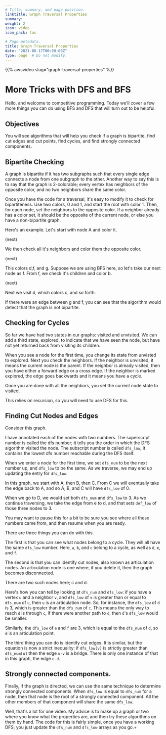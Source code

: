 ```yaml
---
# Title, summary, and page position.
linktitle: Graph Traversal Properties 
summary: 
weight: 2
icon: video
icon_pack: fas

# Page metadata.
title: Graph Traversal Properties 
date: "2021-08-17T00:00:00Z"
type: page  # Do not modify.
---
```


{{% awsvideo slug="graph-traversal-properties" %}}

# More Tricks with DFS and BFS

Hello, and welcome to competitive programming.
Today we'll cover a few more things you can do using BFS and DFS
that will turn out to be helpful.

## Objectives

You will see algorithms that will help you check if a graph is
bipartite, find cut edges and cut points, find cycles, and find
strongly connected components.

## Bipartite Checking

A graph is bipartite if it has two subgraphs such that every single
edge connects a node from one subgraph to the other.  Another way
to say this is to say that the graph is 2-colorable; every vertex
has neighbors of the opposite color, and no two neighbors share the
same color.

Once you have the code for a traversal, it's easy to modify it to
check for bipartiteness.  Use two colors, 0 and 1, and start the root
with color 1.  Then, for each node, set the neighbors to the opposite
color.  If a neighbor already has a color set, it should be the opposite
of the current node, or else you have a non-bipartite graph.

Here's an example.  Let's start with node A and color it.

(next)

We then check all it's neighbors and color them the opposite color.

(next)

This colors d,f, and g.  Suppose we are using BFS here, so let's take
our next node as f.  From f, we check it's children and color b.

(next)

Next we visit d, which colors c, and so forth.

If there were an edge between g and f, you can see that the algorithm
would detect that the graph is not bipartite.

## Checking for Cycles

So far we have had two states in our graphs: visited and unvisited.  We
can add a third state, explored, to indicate that we have seen the node,
but have not yet returned back from visiting its children.

When you see a node for the first time, you change its state from
unvisted to explored.  Next you check the neighbors.  If the neighbor is
unvisited, it means the current node is the parent.  If the neighbor is
already visited, then you have either a forward edge or a cross edge.
If the neighbor is marked explored, the edge goes backwards and it
means you have a cycle.

Once you are done with all the neighbors, you set the current node state
to visited.

This relies on recursion, so you will need to use DFS for this.

## Finding Cut Nodes and Edges

Consider this graph.

I have annotated each of the nodes with two numbers.  The superscript number is 
called the dfs number; it tells you the order in which the DFS algorithm visited
the node.  The subscript number is called `dfs_low`, it contains the lowest dfs
number reachable during the DFS itself.

When we enter a node for the first time, we set `dfs_num` to be the next number
up, and `dfs_low` to be the same.  As we traverse, we may end up updating the
entry for `dfs_low`.

In this graph, we start with A, then B, then C.  From C we will eventually take
the edge back to A, and so A, B, and C will have `dfs_low` of 0.

When we go to D, we would set both `dfs_num` and `dfs_low` to 3.  As we continue
traversing, we take the edge from e to d, and that sets `def_low` of those three
nodes to 3.

You may want to pause this for a bit to be sure you see where all these numbers came
from, and then resume when you are ready.

There are three things you can do with this.

The first is that you can see what nodes belong to a cycle.  They will all have the
same `dfs_low` number.  Here, `a`, `b`, and `c` belong to a cycle, as well as `d`,
`e`, and `f`.

The second is that you can identify cut nodes, also known as articulation nodes.
An articulation node is one where, if you delete it, then the graph becomes disconnected.

There are two such nodes here; c and d.

Here's how you can tell by looking at `dfs_num` and `dfs_low`: if you have a vertex `u`
and a neighbor `v`, and `dfs_low` of `v` is greater than or equal to `dfs_num` of `u`, then
`u` is an articulation node.  So, for instance, the `dfs_low` of `d` is 3, which is
greater than the `dfs_num` of `c`.  This means the only way to reach `d` is through `c`,
If there were another path to `d`, then `d`'s `dfs_low` would be smaller.

Similarly, the `dfs_low` of `e` and `f` are 3, which is equal to the `dfs_num` of `d`,
so `d` is an articulation point.

The third thing you can do is identify cut edges.  It is similar, but the equation
is now a strict inequality: if `dfs_low[v]` is strictly greater than `dfs_num[u]`
then the edge `u-v` is a bridge.  There is only one instance of that in this graph,
the edge `c-d`.

## Strongly connected components.

Finally, if the graph is directed, we can use the same technique to determine strongly
connected components.  When `dfs_low` is equal to `dfs_num` for a node, then that node
is the root of a strongly connected component.  All the other members of that component
will share the same `dfs_low`.

Well, that's a lot for one video.  My advice is to make up a graph or two where
you know what the properties are, and then try these algorithms on them by hand.
The code for this is fairly simple, once you have a working DFS; you just update the
`dfs_num` and `dfs_low` arrays as you go.+




